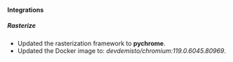 
#### Integrations

##### Rasterize

- Updated the rasterization framework to **pychrome**.
- Updated the Docker image to: *devdemisto/chromium:119.0.6045.80969*.
